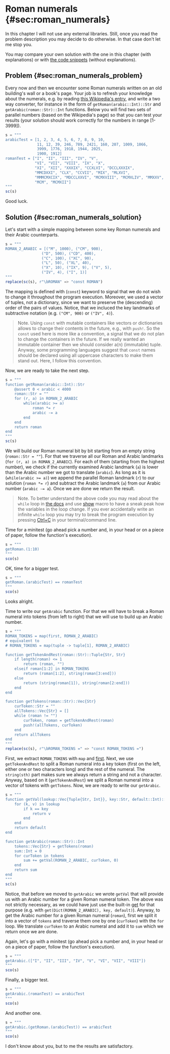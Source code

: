 # Roman numerals {#sec:roman_numerals}

In this chapter I will not use any external libraries. Still, once you read the
problem description you may decide to do otherwise. In that case don't let me
stop you.

You may compare your own solution with the one in this chapter (with
explanations) or with [the code
snippets](https://github.com/b-lukaszuk/BS_wJ_eng/tree/main/code_snippets/roman_numerals)
(without explanations).

## Problem {#sec:roman_numerals_problem}

Every now and then we encounter some Roman numerals written on an old building's
wall or a book's page. Your job is to refresh your knowledge about the
numerals, e.g. by reading [this Wikipedia's
entry](https://en.wikipedia.org/wiki/Roman_numerals), and write a two way
converter, for instance in the form of `getRoman(arabic::Int)::Str` and
`getArabic(roman::Str)::Int` functions. Below you will find two sets of parallel
numbers (based on the Wikipedia's page) so that you can test your results (your
solution should work correctly for the numbers in range [1-3999]).

```jl
s = """
arabicTest = [1, 2, 3, 4, 5, 6, 7, 8, 9, 10,
              11, 12, 39, 246, 789, 2421, 160, 207, 1009, 1066,
              3999, 1776, 1918, 1944, 2025,
			  1900, 1912]
romanTest = ["I", "II", "III", "IV", "V",
             "VI", "VII", "VIII", "IX", "X",
             "XI", "XII", "XXXIX", "CCXLVI", "DCCLXXXIX",
             "MMCDXXI", "CLX", "CCVII", "MIX", "MLXVI",
             "MMMCMXCIX", "MDCCLXXVI", "MCMXVIII", "MCMXLIV", "MMXXV",
             "MCM", "MCMXII"]
"""
sc(s)
```

Good luck.

## Solution {#sec:roman_numerals_solution}

Let's start with a simple mapping between some key Roman numerals and their
Arabic counterparts.

```jl
s = """
ROMAN_2_ARABIC = [("M", 1000), ("CM", 900),
                ("D", 500), ("CD", 400),
                ("C", 100), ("XC", 90),
                ("L", 50), ("XL", 40),
                ("X", 10), ("IX", 9), ("V", 5),
                ("IV", 4), ("I", 1)]
"""
replace(sc(s), r"\bROMAN" => "const ROMAN")
```

The mapping is defined with (`const`) keyword to signal that we do
not wish to change it throughout the program execution. Moreover, we used a
vector of tuples, not a dictionary, since we want to preserve the (descending)
order of the pairs of values. Notice, that we incluced the key landmarks
of subtractive notation (e.g. `("CM", 900)` or `("IV", 4)`).

> Note. Using `const` with mutable containers like vectors or dictionaries
> allows to change their contents in the future, e.g., with `push!`. So the
> `const` used here is more like a convention, a signal that we do not plan to
> change the containers in the future. If we really wanted an immutable
> container then we should consider a(n) (immutable) tuple. Anyway, some
> programming languages suggest that `const` names should be declared using all
> uppercase characters to make them stand out. Here, I follow this convention.

Now, we are ready to take the next step.

```jl
s = """
function getRoman(arabic::Int)::Str
    @assert 0 < arabic < 4000
    roman::Str = ""
    for (r, a) in ROMAN_2_ARABIC
        while(arabic >= a)
            roman *= r
            arabic -= a
        end
    end
    return roman
end
"""
sc(s)
```

We will build our Roman numeral bit by bit starting from an empty string
(`roman::Str = ""`). For that we traverse all our Roman and Arabic landmarks
(`for (r, a) in ROMAN_2_ARABIC`). For each of them (starting from the highest number),
we check if the currently examined Arabic landmark (`a`) is lower than the
Arabic number we got to translate (`arabic`). As long as it is
(`while(arabic >= a)`) we append the parallel Roman landmark (`r`) to our
solution (`roman *= r`) and subtract the Arabic landmark (`a`) from our Arabic
number (`arabic -= a`). Once we are done we return the result.

> Note. To better understand the above code you may read about the `while` loop
> in [the docs](https://docs.julialang.org/en/v1/base/base/#while) and use
> [show](https://docs.julialang.org/en/v1/base/base/#Base.@show) macro to have a
> sneak peak how the variables in the loop change. If you ever accidentally
> write an infinite `while` loop you may try to break the program execution by
> pressing [Ctrl+C](https://en.wikipedia.org/wiki/Control-C) in your
> terminal/command line.

Time for a minitest (go ahead pick a number and, in your head or on a piece of
paper, follow the function's execution).

```jl
s = """
getRoman.(1:10)
"""
sco(s)
```

OK, time for a bigger test.

```jl
s = """
getRoman.(arabicTest) == romanTest
"""
sco(s)
```

Looks alright.

Time to write our `getArabic` function. For that we will have to break a Roman
numeral into tokens (from left to right) that we will use to build up an Arabic
number.

```jl
s = """
ROMAN_TOKENS = map(first, ROMAN_2_ARABIC)
# equivalent to
# ROMAN_TOKENS = map(tuple -> tuple[1], ROMAN_2_ARABIC)

function getTokenAndRest(roman::Str)::Tuple{Str, Str}
    if length(roman) <= 1
        return (roman, "")
    elseif roman[1:2] in ROMAN_TOKENS
        return (roman[1:2], string(roman[3:end]))
    else
        return (string(roman[1]), string(roman[2:end]))
    end
end

function getTokens(roman::Str)::Vec{Str}
    curToken::Str = ""
    allTokens::Vec{Str} = []
    while (roman != "")
        curToken, roman = getTokenAndRest(roman)
        push!(allTokens, curToken)
    end
    return allTokens
end
"""
replace(sc(s), r"\bROMAN_TOKENS =" => "const ROMAN_TOKENS =")
```

First, we extract `ROMAN_TOKENS` with `map` and
[first](https://docs.julialang.org/en/v1/base/collections/#Base.first). Next,
we use `getTokenAndRest` to split a Roman numeral into a key token (first on the
left, either one or two characters long) and the rest of the
numeral. The `string(sth)` part makes sure we always return a string and not a
character. Anyway, based on it (`getTokenAndRest`) we split a Roman numeral into
a vector of tokens with `getTokens`. Now, we are ready to write our `getArabic`.

```jl
s = """
function getVal(lookup::Vec{Tuple{Str, Int}}, key::Str, default::Int)::Int
    for (k, v) in lookup
        if k == key
            return v
        end
    end
    return default
end

function getArabic(roman::Str)::Int
    tokens::Vec{Str} = getTokens(roman)
    sum::Int = 0
    for curToken in tokens
        sum += getVal(ROMAN_2_ARABIC, curToken, 0)
    end
    return sum
end
"""
sc(s)
```

Notice, that before we moved to `getArabic` we wrote `getVal` that will provide
us with an Arabic number for a given Roman numeral token. The above was not
strictly necessary, as we could have just use the built-in
[get](https://docs.julialang.org/en/v1/base/collections/#Base.get) for that
purpose (e.g. with `get(Dict(ROMAN_2_ARABIC), key, default)`). Anyway, to get the
Arabic number for a given Roman numeral (`roman`), first we split it into a
vector of `tokens` and traverse them one by one (`curToken`) with the `for`
loop. We translate `curToken` to an Arabic numeral and add it to `sum` which we
return once we are done.

Again, let's go with a minitest (go ahead pick a number and, in your head or on
a piece of paper, follow the function's execution).

```jl
s = """
getArabic.(["I", "II", "III", "IV", "V", "VI", "VII", "VIII"])
"""
sco(s)
```

Finally, a bigger test.

```jl
s = """
getArabic.(romanTest) == arabicTest
"""
sco(s)
```

And another one.

```jl
s = """
getArabic.(getRoman.(arabicTest)) == arabicTest
"""
sco(s)
```

I don't know about you, but to me the results are satisfactory.
